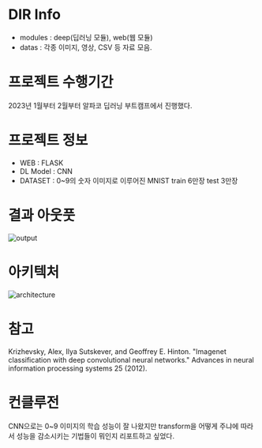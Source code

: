 # DIR Info
- modules : deep(딥러닝 모듈), web(웹 모듈)
- datas : 각종 이미지, 영상, CSV 등 자료 모음.

# 프로젝트 수행기간
2023년 1월부터 2월부터 알파코 딥러닝 부트캠프에서 진행했다. 

# 프로젝트 정보
- WEB : FLASK
- DL Model : CNN
- DATASET : 0~9의 숫자 이미지로 이루어진 MNIST train 6만장 test 3만장

# 결과 아웃풋
![output](https://github.com/YoungsikMoon/kiw/assets/162241674/bc8de4e1-538a-425f-9fe6-1670f2fb40a3) 

# 아키텍처
![architecture](https://github.com/YoungsikMoon/kiw/assets/162241674/721c3f9a-e18e-492c-9912-553dee462957)

# 참고
Krizhevsky, Alex, Ilya Sutskever, and Geoffrey E. Hinton. "Imagenet classification with deep convolutional neural networks." Advances in neural information processing systems 25 (2012). 

# 컨클루전
CNN으로는 0~9 이미지의 학습 성능이 잘 나왔지만 transform을 어떻게 주냐에 따라서 성능을 감소시키는 기법들이 뭐인지 리포트하고 싶었다.
